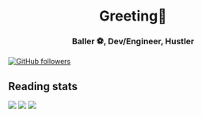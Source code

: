 <h1 align="center">Greeting👋</h1>
<h3 align="center">Baller ⚽, Dev/Engineer, Hustler</h3>

<a href="https://github.com/Posandu">
	<img alt="GitHub followers" src="https://img.shields.io/github/followers/vvduth?style=social">
</a>

## Reading stats



![](https://github-readme-stats.vercel.app/api/top-langs/?username=vvduth&langs_count=10&theme=tokyo&layout=compact)
![](https://github-readme-stats.vercel.app/api?username=vvduth&show_icons=true&theme=tokyo)
![](https://github-profile-summary-cards.vercel.app/api/cards/profile-details?username=vvduth&theme=dracula)


